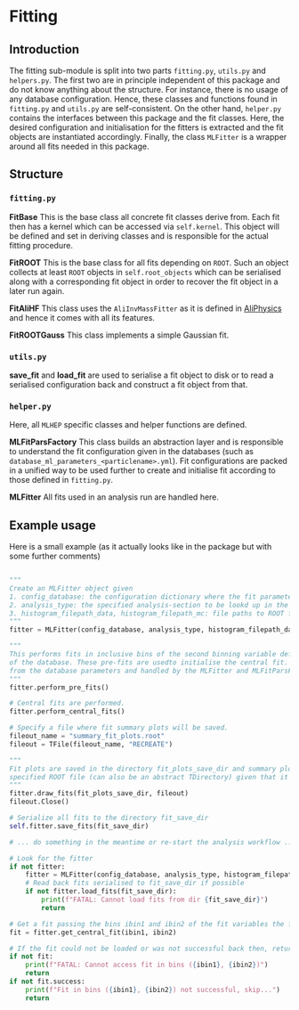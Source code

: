 # Fitting

## Introduction

The fitting sub-module is split into two parts `fitting.py`, `utils.py` and `helpers.py`. The first two are in principle independent of this package and do not know anything about the structure. For instance, there is no usage of any database configuration. Hence, these classes and functions found in `fitting.py` and `utils.py` are self-consistent.
On the other hand, `helper.py` contains the interfaces between this package and the fit classes. Here, the desired configuration and initialisation for the fitters is extracted and the fit objects are instantiated accordingly. Finally, the class `MLFitter` is a wrapper around all fits needed in this package.

## Structure

### `fitting.py`

**FitBase**
This is the base class all concrete fit classes derive from. Each fit then has a kernel which can be accessed via `self.kernel`. This object will be defined and set in deriving classes and is responsible for the actual fitting procedure.

**FitROOT**
This is the base class for all fits depending on `ROOT`. Such an object collects at least `ROOT` objects in `self.root_objects` which can be serialised along with a corresponding fit object in order to recover the fit object in a later run again.

**FitAliHF**
This class uses the `AliInvMassFitter` as it is defined in [AliPhysics](https://github.com/alisw/AliPhysics/blob/master/PWGHF/vertexingHF/AliHFInvMassFitter.h) and hence it comes with all its features.

**FitROOTGauss**
This class implements a simple Gaussian fit.

### `utils.py`

**save_fit** and **load_fit** are used to serialise a fit object to disk or to read a serialised configuration back and construct a fit object from that.

### `helper.py`
Here, all `MLHEP` specific classes and helper functions are defined.

**MLFitParsFactory**
This class builds an abstraction layer and is responsible to understand the fit configuration given in the databases (such as `database_ml_parameters_<particlename>.yml`). Fit configurations are packed in a unified way to be used further to create and initialise fit according to those defined in `fitting.py`.

**MLFitter**
All fits used in an analysis run are handled here.


## Example usage

Here is a small example (as it actually looks like in the package but with some further comments)

```python

"""
Create an MLFitter object given
1. config_database: the configuration dictionary where the fit parameters can be found. This is forwarded to an MLFitParsFactory object internally.
2. analysis_type: the specified analysis-section to be lookd up in the config_database where the fit parameters for the specified analysis are defined
3. histogram_filepath_data, histogram_filepath_mc: file paths to ROOT files where histograms can be found which should be fitted.
"""
fitter = MLFitter(config_database, analysis_type, histogram_filepath_data, histogram_filepath_mc)

"""
This performs fits in inclusive bins of the second binning variable defined in the analysis section
of the database. These pre-fits are usedto initialise the central fit. How to do that is derived
from the database parameters and handled by the MLFitter and MLFitParsFactory objects.
"""
fitter.perform_pre_fits()

# Central fits are performed.
fitter.perform_central_fits()

# Specify a file where fit summary plots will be saved.
fileout_name = "summary_fit_plots.root"
fileout = TFile(fileout_name, "RECREATE")

"""
Fit plots are saved in the directory fit_plots_save_dir and summary plots are also saved in the
specified ROOT file (can also be an abstract TDirectory) given that it is not None.
"""
fitter.draw_fits(fit_plots_save_dir, fileout)
fileout.Close()

# Serialize all fits to the directory fit_save_dir
self.fitter.save_fits(fit_save_dir)

# ... do something in the meantime or re-start the analysis workflow ...

# Look for the fitter
if not fitter:
    fitter = MLFitter(config_database, analysis_type, histogram_filepath_data, histogram_filepath_mc)
    # Read back fits serialised to fit_save_dir if possible
    if not fitter.load_fits(fit_save_dir):
        print(f"FATAL: Cannot load fits from dir {fit_save_dir}")
        return

# Get a fit passing the bins ibin1 and ibin2 of the fit variables the fits where done in differentially
fit = fitter.get_central_fit(ibin1, ibin2)

# If the fit could not be loaded or was not successful back then, return (or do something else...)
if not fit:
    print(f"FATAL: Cannot access fit in bins ({ibin1}, {ibin2})")
    return
if not fit.success:
    print(f"Fit in bins ({ibin1}, {ibin2}) not successful, skip...")
    return
```
    






